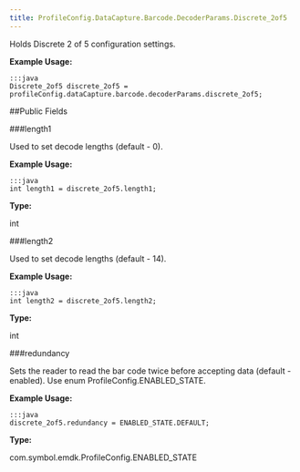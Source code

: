 ```yaml
---
title: ProfileConfig.DataCapture.Barcode.DecoderParams.Discrete_2of5
---
```


Holds Discrete 2 of 5 configuration settings. 
 
 

**Example Usage:**
	
	:::java	
	Discrete_2of5 discrete_2of5 = profileConfig.dataCapture.barcode.decoderParams.discrete_2of5;


##Public Fields

###length1

Used to set decode lengths (default - 0). 
 
 

**Example Usage:**
	
	:::java	
	int length1 = discrete_2of5.length1;


**Type:**

int

###length2

Used to set decode lengths (default - 14). 
 
 

**Example Usage:**
	
	:::java	
	int length2 = discrete_2of5.length2;


**Type:**

int

###redundancy

Sets the reader to read the bar code twice before accepting data (default - enabled). 
 Use enum  ProfileConfig.ENABLED_STATE. 
 
 

**Example Usage:**
	
	:::java	
	discrete_2of5.redundancy = ENABLED_STATE.DEFAULT;


**Type:**

com.symbol.emdk.ProfileConfig.ENABLED_STATE


